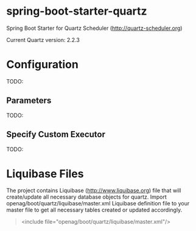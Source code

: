 # spring-boot-starter-quartz

Spring Boot Starter for Quartz Scheduler (http://quartz-scheduler.org)

Current Quartz version: 2.2.3

# Configuration

TODO:

## Parameters

TODO:

## Specify Custom Executor

TODO:


# Liquibase Files

The project contains Liquibase (http://www.liquibase.org) file that will create/update all necessary database
objects for quartz. Import openag/boot/quartz/liquibase/master.xml Liquibase definition file to your master 
file to get all necessary tables created or updated accordingly.

> &lt;include file="openag/boot/quartz/liquibase/master.xml"/&gt;
